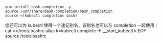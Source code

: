 ```
yum install bash-completion -y
source /usr/share/bash-completion/bash_completion
source <(kubectl completion bash)

```
您还可以为 kubectl 使用一个速记别名，该别名也可以与 completion 一起使用：
cat >>/root/.bashrc
alias k=kubectl
complete -F __start_kubectl k
EOF
source /root/.bashrc

